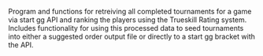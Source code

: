 Program and functions for retreiving all completed tournaments for a game via start gg API and ranking the players using the Trueskill Rating system. Includes functionality for using this processed data to seed tournaments into either a suggested order output file or directly to a start gg bracket with the API.
